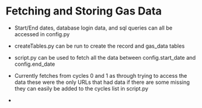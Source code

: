 # Fetching and Storing Gas Data

- Start/End dates, database login data, and sql queries can all be accessed in config.py
- createTables.py can be run to create the record and gas_data tables
- script.py can be used to fetch all the data between config.start_date and config.end_date

- Currently fetches from cycles 0 and 1 as through trying to access the data these were the only URLs that had data if there are some missing they can easily be added to the cycles list in script.py

-